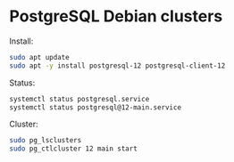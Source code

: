 # PostgreSQL Debian clusters

Install:

```sh
sudo apt update
sudo apt -y install postgresql-12 postgresql-client-12
```

Status:

```sh
systemctl status postgresql.service 
systemctl status postgresql@12-main.service 
```

Cluster:

```sh
sudo pg_lsclusters
sudo pg_ctlcluster 12 main start
```
